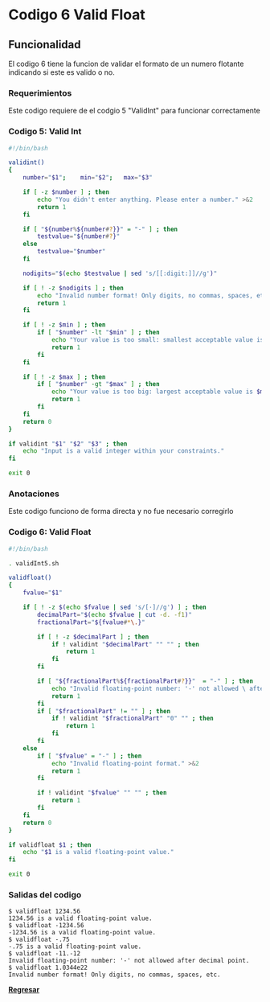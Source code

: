 # Codigo 6 Valid Float

## Funcionalidad
El codigo 6 tiene la funcion de validar el formato de un numero flotante indicando si este es valido o no.

### **Requerimientos**
Este codigo requiere de el codgio 5 "ValidInt" para funcionar correctamente

### **Codigo 5: Valid Int**

```bash
#!/bin/bash

validint()
{
    number="$1";    min="$2";   max="$3"

    if [ -z $number ] ; then
        echo "You didn't enter anything. Please enter a number." >&2
        return 1
    fi

    if [ "${number%${number#?}}" = "-" ] ; then
        testvalue="${number#?}"
    else
        testvalue="$number"
    fi

    nodigits="$(echo $testvalue | sed 's/[[:digit:]]//g')"

    if [ ! -z $nodigits ] ; then
        echo "Invalid number format! Only digits, no commas, spaces, etc." >&2
        return 1
    fi

    if [ ! -z $min ] ; then
        if [ "$number" -lt "$min" ] ; then
            echo "Your value is too small: smallest acceptable value is $min." >&2
            return 1
        fi
    fi

    if [ ! -z $max ] ; then
        if [ "$number" -gt "$max" ] ; then
            echo "Your value is too big: largest acceptable value is $max." >&2
            return 1
        fi
    fi
    return 0
}

if validint "$1" "$2" "$3" ; then
    echo "Input is a valid integer within your constraints."
fi

exit 0
```

### **Anotaciones**
Este codigo funciono de forma directa y no fue necesario corregirlo

### **Codigo 6: Valid Float**

```bash
#!/bin/bash

. validInt5.sh

validfloat()
{
    fvalue="$1"

    if [ ! -z $(echo $fvalue | sed 's/[·]//g') ] ; then
        decimalPart="$(echo $fvalue | cut -d. -f1)"
        fractionalPart="${fvalue#*\.}"

        if [ ! -z $decimalPart ] ; then
            if ! validint "$decimalPart" "" "" ; then
                return 1
            fi
        fi

        if [ "${fractionalPart%${fractionalPart#?}}"  = "-" ] ; then
            echo "Invalid floating-point number: '-' not allowed \ after decimal point." >&2
            return 1
        fi
        if [ "$fractionalPart" != "" ] ; then
            if ! validint "$fractionalPart" "0" "" ; then
                return 1
            fi
        fi
    else
        if [ "$fvalue" = "-" ] ; then
            echo "Invalid floating-point format." >&2
            return 1
        fi

        if ! validint "$fvalue" "" "" ; then
            return 1
        fi
    fi
    return 0
}

if validfloat $1 ; then
    echo "$1 is a valid floating-point value."
fi

exit 0
```

### **Salidas del codigo**

```console
$ validfloat 1234.56
1234.56 is a valid floating-point value.
$ validfloat -1234.56
-1234.56 is a valid floating-point value.
$ validfloat -.75
-.75 is a valid floating-point value.
$ validfloat -11.-12
Invalid floating-point number: '-' not allowed after decimal point.
$ validfloat 1.0344e22
Invalid number format! Only digits, no commas, spaces, etc.
```

**[Regresar](README.md)**